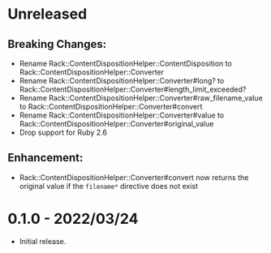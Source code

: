 # Unreleased

## Breaking Changes:

- Rename Rack::ContentDispositionHelper::ContentDisposition to Rack::ContentDispositionHelper::Converter
- Rename Rack::ContentDispositionHelper::Converter#long? to Rack::ContentDispositionHelper::Converter#length_limit_exceeded?
- Rename Rack::ContentDispositionHelper::Converter#raw_filename_value to Rack::ContentDispositionHelper::Converter#convert
- Rename Rack::ContentDispositionHelper::Converter#value to Rack::ContentDispositionHelper::Converter#original_value
- Drop support for Ruby 2.6

## Enhancement:

- Rack::ContentDispositionHelper::Converter#convert now returns the original value if the `filename*` directive does not exist

# 0.1.0 - 2022/03/24

- Initial release.
